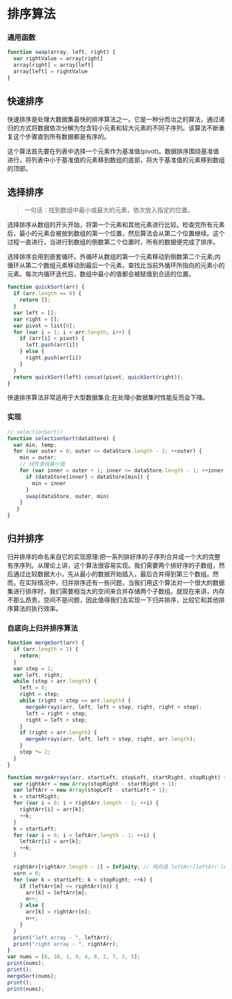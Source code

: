 # 排序算法

### 通用函数

```js
function swap(array, left, right) {
  var rightValue = array[right]
  array[right] = array[left]
  array[left] = rightValue
}
```

## 快速排序

快速排序是处理大数据集最快的排序算法之一。它是一种分而治之的算法，通过递归的方式将数据依次分解为包含较小元素和较大元素的不同子序列。该算法不断重复这个步骤直到所有数据都是有序的。

这个算法首先要在列表中选择一个元素作为基准值(pivot)。数据排序围绕基准值进行，将列表中小于基准值的元素移到数组的底部，将大于基准值的元素移到数组的顶部。

## 选择排序

> 一句话：找到数组中最小或最大的元素，依次放入指定的位置。

选择排序从数组的开头开始，将第一个元素和其他元素进行比较。检查完所有元素后，最小的元素会被放到数组的第一个位置，然后算法会从第二个位置继续。这个过程一直进行，当进行到数组的倒数第二个位置时，所有的数据便完成了排序。

选择排序会用到嵌套循环。外循环从数组的第一个元素移动到倒数第二个元素;内循环从第二个数组元素移动到最后一个元素，查找比当前外循环所指向的元素小的元素。每次内循环迭代后，数组中最小的值都会被赋值到合适的位置。

```js
function quickSort(arr) {
  if (arr.length == 0) {
    return [];
  }
  var left = [];
  var right = [];
  var pivot = list[0];
  for (var i = 1; i < arr.length; i++) {
    if (arr[i] < pivot) {
      left.push(arr[i])
    } else {
      right.push(arr[i])
    }
  }
  return quickSort(left).concat(pivot, quickSort(right));
}
```

快速排序算法非常适用于大型数据集合;在处理小数据集时性能反而会下降。

### 实现

```js
// selectionSort()
function selectionSort(dataStore) {
  var min, temp;
  for (var outer = 0; outer <= dataStore.length - 2; ++outer) {
    min = outer;
    // 线性查找最小值
    for (var inner = outer + 1; inner <= dataStore.length - 1; ++inner) {
      if (dataStore[inner] < dataStore[min]) {
        min = inner
      }
      swap(dataStore, outer, min)
    }
   }
}
```

## 归并排序

归并排序的命名来自它的实现原理:把一系列排好序的子序列合并成一个大的完整有序序列。从理论上讲，这个算法很容易实现。我们需要两个排好序的子数组，然后通过比较数据大小，先从最小的数据开始插入，最后合并得到第三个数组。然而，在实际情况中，归并排序还有一些问题，当我们用这个算法对一个很大的数据集进行排序时，我们需要相当大的空间来合并存储两个子数组。就现在来讲，内存不那么昂贵，空间不是问题，因此值得我们去实现一下归并排序，比较它和其他排序算法的执行效率。

### 自底向上归并排序算法

```js
function mergeSort(arr) {
  if (arr.length < 2) {
    return;
  }
  var step = 1;
  var left, right;
  while (step < arr.length) {
    left = 0;
    right = step;
    while (right + step <= arr.length) {
      mergeArrays(arr, left, left + step, right, right + step);
      left = right + step;
      right = left + step;
    }
    if (right < arr.length) {
      mergeArrays(arr, left, left + step, right, arr.length);
    }
    step *= 2;
  }
}

function mergeArrays(arr, startLeft, stopLeft, startRight, stopRight) {
  var rightArr = new Array(stopRight - startRight + 1);
  var leftArr = new Array(stopLeft - startLeft + 1);
  k = startRight;
  for (var i = 0; i < rightArr.length - 1; ++i) {
    rightArr[i] = arr[k];
    ++k;
  }
  k = startLeft;
  for (var i = 0; i < leftArr.length - 1; ++i) {
    leftArr[i] = arr[k];
    ++k;
  }

  rightArr[rightArr.length - 1] = Infinity; // 哨兵值 leftArr[leftArr.length-1] = Infinity; // 哨兵值 varm=0;
  varn = 0;
  for (var k = startLeft; k < stopRight; ++k) {
    if (leftArr[m] <= rightArr[n]) {
      arr[k] = leftArr[m];
      m++;
    } else {
      arr[k] = rightArr[n];
      n++;
    }
  }
  print("left array - ", leftArr);
  print("right array - ", rightArr);
}
var nums = [6, 10, 1, 9, 4, 8, 2, 7, 3, 5];
print(nums);
print();
mergeSort(nums);
print();
print(nums);
```